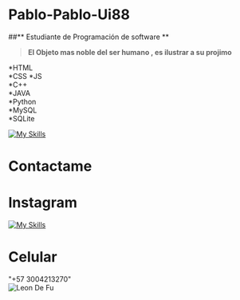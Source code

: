 # Pablo-Pablo-Ui88  
##** Estudiante de Programación de software **  

> **El Objeto mas noble del ser humano , es ilustrar a su projimo**

*HTML  
*CSS 
*JS  
*C++   
*JAVA  
*Python  
*MySQL  
*SQLite  

  [![My Skills](https://skillicons.dev/icons?i=html,css,js,cpp,java,py,mysql,sqlite)](https://skillicons.dev)  

  # Contactame  
   
 # Instagram 
   [![My Skills](https://skillicons.dev/icons?i=instagram)](https://instagram.com)   

# Celular
"+57 3004213270"           
![Leon De Fu]([https://i.pinimg.com/originals/.../image.jpg](https://pin.it/4lYJisKy2))
  
